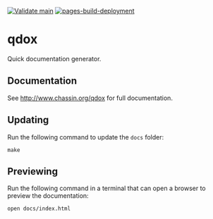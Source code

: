 [![Validate main](https://github.com/dchassin/qdox/actions/workflows/validate-main.yaml/badge.svg)](https://github.com/dchassin/qdox/actions/workflows/validate-main.yaml)
[![pages-build-deployment](https://github.com/dchassin/qdox/actions/workflows/pages/pages-build-deployment/badge.svg)](https://github.com/dchassin/qdox/actions/workflows/pages/pages-build-deployment)

# qdox

Quick documentation generator.

## Documentation

See http://www.chassin.org/qdox for full documentation.

## Updating

Run the following command to update the `docs` folder:

~~~
make
~~~

## Previewing

Run the following command in a terminal that can open a browser to preview the documentation:

~~~
open docs/index.html
~~~

